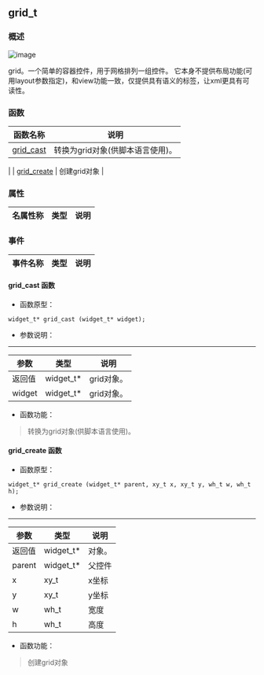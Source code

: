 ## grid\_t
### 概述
![image](images/grid_t_0.png)

 grid。一个简单的容器控件，用于网格排列一组控件。
 它本身不提供布局功能(可用layout参数指定)，和view功能一致，仅提供具有语义的标签，让xml更具有可读性。
### 函数
<p id="grid_t_methods">

| 函数名称 | 说明 | 
| -------- | ------------ | 
| <a href="#grid_t_grid_cast">grid\_cast</a> |  转换为grid对象(供脚本语言使用)。 |
| <a href="#grid_t_grid_create">grid\_create</a> |  创建grid对象 |
### 属性
<p id="grid_t_properties">

| 名属性称 | 类型 | 说明 | 
| -------- | ----- | ------------ | 
### 事件
<p id="grid_t_events">

| 事件名称 | 类型  | 说明 | 
| -------- | ----- | ------- | 
#### grid\_cast 函数
* 函数原型：

```
widget_t* grid_cast (widget_t* widget);
```

* 参数说明：

-----------------------

| 参数 | 类型 | 说明 |
| -------- | ----- | --------- |
| 返回值 | widget\_t* | grid对象。 |
| widget | widget\_t* | grid对象。 |
* 函数功能：

> <p id="grid_t_grid_cast"> 转换为grid对象(供脚本语言使用)。



#### grid\_create 函数
* 函数原型：

```
widget_t* grid_create (widget_t* parent, xy_t x, xy_t y, wh_t w, wh_t h);
```

* 参数说明：

-----------------------

| 参数 | 类型 | 说明 |
| -------- | ----- | --------- |
| 返回值 | widget\_t* | 对象。 |
| parent | widget\_t* | 父控件 |
| x | xy\_t | x坐标 |
| y | xy\_t | y坐标 |
| w | wh\_t | 宽度 |
| h | wh\_t | 高度 |
* 函数功能：

> <p id="grid_t_grid_create"> 创建grid对象



